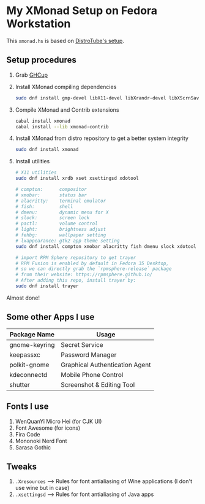 # My XMonad Setup on Fedora Workstation

This `xmonad.hs` is based on [DistroTube's setup](https://gitlab.com/dwt1/dotfiles/-/blob/master/.xmonad/xmonad.hs).

## Setup procedures

1. Grab [GHCup](https://www.haskell.org/ghcup/)

1. Install XMonad compiling dependencies

	```bash
	sudo dnf install gmp-devel libX11-devel libXrandr-devel libXScrnSaver-devel
	```

1. Compile XMonad and Contrib extensions

	```bash
	cabal install xmonad
	cabal install --lib xmonad-contrib
	```
1. Install XMonad from distro repository to get a better system integrity

	```bash
	sudo dnf install xmonad
	```
1. Install utilities

	```bash
	# X11 utilities
	sudo dnf install xrdb xset xsettingsd xdotool

	# compton:      compositor
	# xmobar:       status bar
	# alacritty:    terminal emulator
	# fish:         shell
	# dmenu:        dynamic menu for X
	# slock:        screen lock
	# pactl:        volume control
	# light:        brightness adjust
	# fehbg:        wallpaper setting
	# lxappearance: gtk2 app theme setting
	sudo dnf install compton xmobar alacritty fish dmenu slock xdotool pulseaudio-utils light feh lxappearance

	# import RPM Sphere repository to get trayer
	# RPM Fusion is enabled by default in Fedora 35 Desktop,
	# so we can directly grab the `rpmsphere-release` package
	# from their website: https://rpmsphere.github.io/
	# After adding this repo, install trayer by:
	sudo dnf install trayer
	```
Almost done!

## Some other Apps I use
|Package Name | Usage|
|---|---|
|gnome-keyring | Secret Service|
|keepassxc | Password Manager|
|polkit-gnome | Graphical Authentication Agent|
|kdeconnectd | Mobile Phone Control|
|shutter | Screenshot & Editing Tool|

## Fonts I use
1. WenQuanYi Micro Hei (for CJK UI)
1. Font Awesome (for icons)
1. Fira Code
1. Mononoki Nerd Font
1. Sarasa Gothic

## Tweaks
1. `.Xresources` --> Rules for font antialiasing of Wine applications (I don't use wine but in case)
2. `.xsettingsd` --> Rules for font antialiasing of Java apps
